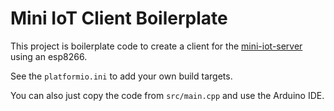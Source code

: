 # Mini IoT Client Boilerplate

This project is boilerplate code to create a client for the [mini-iot-server](https://github.com/pauls-3d-things/node-mini-iot-server) using an esp8266.

See the `platformio.ini` to add your own build targets.

You can also just copy the code from `src/main.cpp` and use the Arduino IDE.